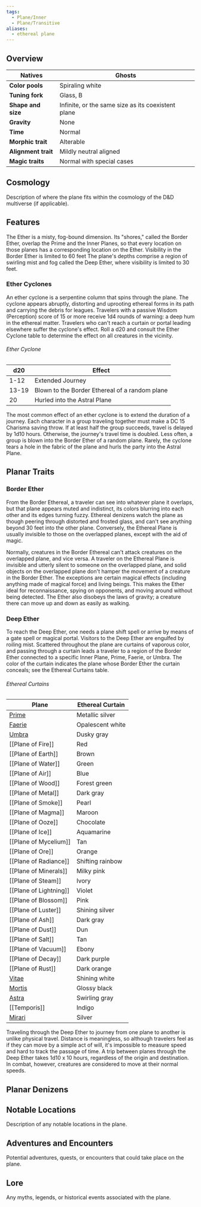 ```yaml
---
tags:
  - Plane/Inner
  - Plane/Transitive
aliases:
  - ethereal plane
---
```

## Overview
| **Natives**         | Ghosts                                             |
| ------------------- | -------------------------------------------------- |
| **Color pools**     | Spiraling white                                    |
| **Tuning fork**     | Glass, B                                           |
| **Shape and size**  | Infinite, or the same size as its coexistent plane |
| **Gravity**         | None                                               |
| **Time**            | Normal                                             |
| **Morphic trait**   | Alterable                                          |
| **Alignment trait** | Mildly neutral aligned                             |
| **Magic traits**    | Normal with special cases                          |
## Cosmology
Description of where the plane fits within the cosmology of the D&D multiverse (if applicable).
## Features
The Ether is a misty, fog-bound dimension. Its "shores," called the Border Ether, overlap the Prime and the Inner Planes, so that every location on those planes has a corresponding location on the Ether. Visibility in the Border Ether is limited to 60 feet The plane's depths comprise a region of swirling mist and fog called the Deep Ether, where visibility is limited to 30 feet.
### Ether Cyclones
An ether cyclone is a serpentine column that spins through the plane. The cyclone appears abruptly, distorting and uprooting ethereal forms in its path and carrying the debris for leagues. Travelers with a passive Wisdom (Perception) score of 15 or more receive 1d4 rounds of warning: a deep hum in the ethereal matter. Travelers who can't reach a curtain or portal leading elsewhere suffer the cyclone's effect. Roll a d20 and consult the Ether Cyclone table to determine the effect on all creatures in the vicinity.
###### Ether Cyclone
| d20   | Effect                                         |
| ----- | ---------------------------------------------- |
| 1-12  | Extended Journey                               |
| 13-19 | Blown to the Border Ethereal of a random plane |
| 20    | Hurled into the Astral Plane                   |
The most common effect of an ether cyclone is to extend the duration of a journey. Each character in a group traveling together must make a DC 15 Charisma saving throw. If at least half the group succeeds, travel is delayed by 1d10 hours. Otherwise, the journey's travel time is doubled. Less often, a group is blown into the Border Ether of a random plane. Rarely, the cyclone tears a hole in the fabric of the plane and hurls the party into the Astral Plane.
## Planar Traits
### Border Ether
From the Border Ethereal, a traveler can see into whatever plane it overlaps, but that plane appears muted and indistinct, its colors blurring into each other and its edges turning fuzzy. Ethereal denizens watch the plane as though peering through distorted and frosted glass, and can't see anything beyond 30 feet into the other plane. Conversely, the Ethereal Plane is usually invisible to those on the overlapped planes, except with the aid of magic.

Normally, creatures in the Border Ethereal can't attack creatures on the overlapped plane, and vice versa. A traveler on the Ethereal Plane is invisible and utterly silent to someone on the overlapped plane, and solid objects on the overlapped plane don't hamper the movement of a creature in the Border Ether. The exceptions are certain magical effects (including anything made of magical force) and living beings. This makes the Ether ideal for reconnaissance, spying on opponents, and moving around without being detected. The Ether also disobeys the laws of gravity; a creature there can move up and down as easily as walking.
### Deep Ether
To reach the Deep Ether, one needs a plane shift spell or arrive by means of a gate spell or magical portal. Visitors to the Deep Ether are engulfed by roiling mist. Scattered throughout the plane are curtains of vaporous color, and passing through a curtain leads a traveler to a region of the Border Ether connected to a specific Inner Plane, Prime, Faerie, or Umbra. The color of the curtain indicates the plane whose Border Ether the curtain conceals; see the Ethereal Curtains table.
###### Ethereal Curtains
| Plane                  | Ethereal Curtain |
| ---------------------- | ---------------- |
| [Prime](Prime.md)      | Metallic silver  |
| [Faerie](Faerie.md)    | Opalescent white |
| [Umbra](Umbra.md)      | Dusky gray       |
| [[Plane of Fire]]      | Red              |
| [[Plane of Earth]]     | Brown            |
| [[Plane of Water]]     | Green            |
| [[Plane of Air]]       | Blue             |
| [[Plane of Wood]]      | Forest green     |
| [[Plane of Metal]]     | Dark gray        |
| [[Plane of Smoke]]     | Pearl            |
| [[Plane of Magma]]     | Maroon           |
| [[Plane of Ooze]]      | Chocolate        |
| [[Plane of Ice]]       | Aquamarine       |
| [[Plane of Mycelium]]  | Tan              |
| [[Plane of Ore]]       | Orange           |
| [[Plane of Radiance]]  | Shifting rainbow |
| [[Plane of Minerals]]  | Milky pink       |
| [[Plane of Steam]]     | Ivory            |
| [[Plane of Lightning]] | Violet           |
| [[Plane of Blossom]]   | Pink             |
| [[Plane of Luster]]    | Shining silver   |
| [[Plane of Ash]]       | Dark gray        |
| [[Plane of Dust]]      | Dun              |
| [[Plane of Salt]]      | Tan              |
| [[Plane of Vacuum]]    | Ebony            |
| [[Plane of Decay]]     | Dark purple      |
| [[Plane of Rust]]      | Dark orange      |
| [Vitae](Vitae.md)      | Shining white    |
| [Mortis](Mortis.md)    | Glossy black     |
| [Astra](Astra.md)      | Swirling gray    |
| [[Temporis]]           | Indigo           |
| [Mirari](Mirari.md)    | Silver           |
Traveling through the Deep Ether to journey from one plane to another is unlike physical travel. Distance is meaningless, so although travelers feel as if they can move by a simple act of will, it's impossible to measure speed and hard to track the passage of time. A trip between planes through the Deep Ether takes 1d10 x 10 hours, regardless of the origin and destination. In combat, however, creatures are considered to move at their normal speeds.

## Planar Denizens
## Notable Locations
Description of any notable locations in the plane.
## Adventures and Encounters
Potential adventures, quests, or encounters that could take place on the plane.
## Lore
Any myths, legends, or historical events associated with the plane.